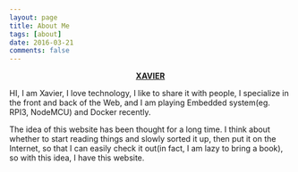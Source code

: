 ```yaml
---
layout: page
title: About Me
tags: [about]
date: 2016-03-21
comments: false
---
```

    
<center><a href="http://kisekitw.github.io/"><b>XAVIER</b></a></center>

HI, I am Xavier, I love technology, I like to share it with people, I specialize in the front and back of the Web, and I am playing Embedded system(eg. RPI3, NodeMCU) and Docker recently. 

The idea of ​​this website has been thought for a long time. I think about whether to start reading things and slowly sorted it up, then put it on the Internet, so that I can easily check it out(in fact, I am lazy to bring a book), so with this idea, I have this website.
